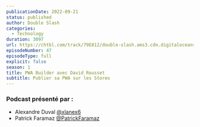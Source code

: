 ```yaml
---
publicationDate: 2022-09-21
status: published
author: Double Slash
categories:
  - Technology
duration: 3097
url: https://chtbl.com/track/79E812/double-slash.ams3.cdn.digitaloceanspaces.com/DS_047_pwabuilder.mp3
episodeNumber: 47
episodeType: full
explicit: false
season: 1
title: PWA Builder avec David Rousset
subtitle: Publier sa PWA sur les Stores
---
```





### Podcast présenté par :

- Alexandre Duval [@xlanex6](https://twitter.com/xlanex6)
- Patrick Faramaz [@PatrickFaramaz](https://twitter.com/PatrickFaramaz)
